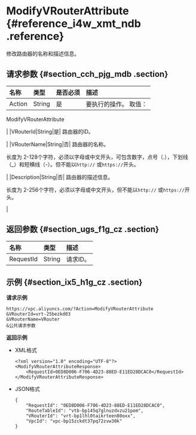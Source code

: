 # ModifyVRouterAttribute {#reference_i4w_xmt_ndb .reference}

修改路由器的名称和描述信息。

## 请求参数 {#section_cch_pjg_mdb .section}

|名称|类型|是否必须|描述|
|:-|:-|:---|:-|
|Action|String|是| 要执行的操作。 取值：

 ModifyVRouterAttribute

 |
|VRouterId|String|是| 路由器的ID。

 |
|VRouterName|String|否| 路由器的名称。

 长度为 2-128个字符，必须以字母或中文开头，可包含数字，点号（.），下划线（\_）和短横线（-）。但不能以`http://` 或`https://`开头。

 |
|Description|String|否| 路由器的描述信息。

 长度为 2-256个字符，必须以字母或中文开头，但不能以`http://` 或`https://`开头。

 |

## 返回参数 {#section_ugs_f1g_cz .section}

|名称|类型|描述|
|:-|:-|:-|
|RequestId|String|请求ID。|

## 示例 {#section_ix5_h1g_cz .section}

**请求示例**

``` {#createVPCpub}
https://vpc.aliyuncs.com/?Action=ModifyVRouterAttribute
&VRouterId=vrt-25bezkd03
&VRouterName=VRouter
&公共请求参数
```

**返回示例**

-   XML格式

    ```
    <?xml version="1.0" encoding="UTF-8"?>
    <ModifyVRouterAttributeResponse>
        <RequestId>0ED8D006-F706-4D23-88ED-E11ED28DCAC0</RequestId>
    </ModifyVRouterAttributeResponse>
    ```

-   JSON格式

    ```
    { 
        "RequestId": "0ED8D006-F706-4D23-88ED-E11ED28DCAC0", 
        "RouteTableId": "vtb-bp145q7glnuzdvzu21pom", 
        "VRouterId": "vrt-bp1lhl0taikrteen80oxx", 
        "VpcId": "vpc-bp15zckdt37pq72zvw30k"
    }
    ```


